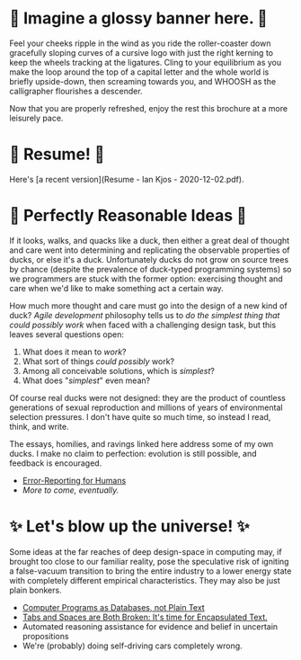 # 🔮 Imagine a glossy banner here. 🔮

Feel your cheeks ripple in the wind as you ride the roller-coaster down gracefully sloping curves of a cursive logo with just the right kerning to keep the wheels tracking at the ligatures. Cling to your equilibrium as you make the loop around the top of a capital letter and the whole world is briefly upside-down, then screaming towards you, and WHOOSH as the calligrapher flourishes a descender.

Now that you are properly refreshed, enjoy the rest this brochure at a more leisurely pace.


# 📜  Resume! 📜

Here's [a recent version](Resume - Ian Kjos - 2020-12-02.pdf).


# 🦆 Perfectly Reasonable Ideas 🦆

If it looks, walks, and quacks like a duck, then either a great deal of thought
and care went into determining and replicating the observable properties
of ducks, or else it's a duck. Unfortunately ducks do not grow on source trees by chance
(despite the prevalence of duck-typed programming systems) so we programmers are stuck
with the former option: exercising thought and care when we'd like to make something
act a certain way.

How much more thought and care must go into the design of a new kind of duck?
*Agile development* philosophy tells us to *do the simplest thing
that could possibly work* when faced with a challenging design task,
but this leaves several questions open:
1. What does it mean to *work*?
2. What sort of things *could possibly* work?
3. Among all conceivable solutions, which is *simplest*?
4. What does "*simplest*" even mean?

Of course real ducks were not designed: they are the product of countless generations of sexual reproduction and millions of years of environmental selection pressures. I don't have quite so much time, so instead I read, think, and write.

The essays, homilies, and ravings linked here address some of my own ducks.
I make no claim to perfection: evolution is still possible, and feedback is encouraged.

* [Error-Reporting for Humans](error_reporting.md)
* *More to come, eventually.*


# ✨ Let's blow up the universe! ✨

Some ideas at the far reaches of deep design-space in computing may, if brought too close to our familiar reality, pose the speculative risk of igniting a false-vacuum transition to bring the entire industry to a lower energy state with completely different empirical characteristics. They may also be just plain bonkers.

* [Computer Programs as Databases, not Plain Text](code_db.md)
* [Tabs and Spaces are Both Broken: It's time for Encapsulated Text.](tab_space.md)
* Automated reasoning assistance for evidence and belief in uncertain propositions
* We're (probably) doing self-driving cars completely wrong.


